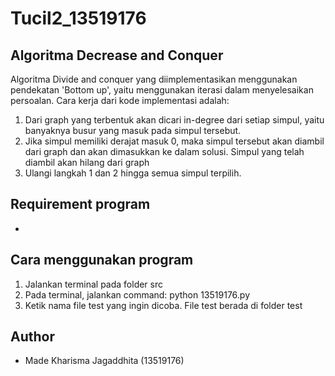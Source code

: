 # Tucil2_13519176

## Algoritma Decrease and Conquer
Algoritma Divide and conquer yang diimplementasikan menggunakan pendekatan 'Bottom up', yaitu menggunakan iterasi dalam menyelesaikan persoalan. Cara kerja dari kode implementasi adalah:
1.  Dari graph yang terbentuk akan dicari in-degree dari setiap simpul, yaitu banyaknya busur yang masuk pada simpul tersebut. 
2.  Jika simpul memiliki derajat masuk 0, maka simpul tersebut akan diambil dari graph dan akan dimasukkan ke dalam solusi. Simpul yang telah diambil akan hilang dari graph
3.  Ulangi langkah 1 dan 2 hingga semua simpul terpilih.

## Requirement program
-

## Cara menggunakan program
1.  Jalankan terminal pada folder src
2.  Pada terminal, jalankan command: python 13519176.py
3.  Ketik nama file test yang ingin dicoba. File test berada di folder test

## Author
- Made Kharisma Jagaddhita (13519176)
